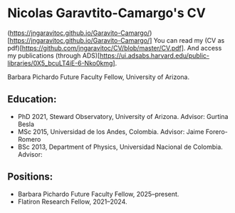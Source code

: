Nicolas Garavtito-Camargo's CV
==
(https://jngaravitoc.github.io/Garavito-Camargo/)[https://jngaravitoc.github.io/Garavito-Camargo/]
You can read my (CV as pdf)[https://github.com/jngaravitoc/CV/blob/master/CV.pdf]. And access my publications (through 
ADS)[https://ui.adsabs.harvard.edu/public-libraries/0X5_bcuLT4iE-6-Nko0kmg].

Barbara Pichardo Future Faculty Fellow, University of Arizona.

## Education:

 - PhD 2021, Steward Observatory, University of Arizona. Advisor: Gurtina Besla
 - MSc 2015, Universidad de los Andes, Colombia. Advisor: Jaime Forero-Romero
 - BSc 2013, Department of Physics, Universidad Nacional de Colombia. Advisor: 

## Positions:

- Barbara Pichardo Future Faculty Fellow, 2025–present.
- Flatiron Research Fellow, 2021–2024.

